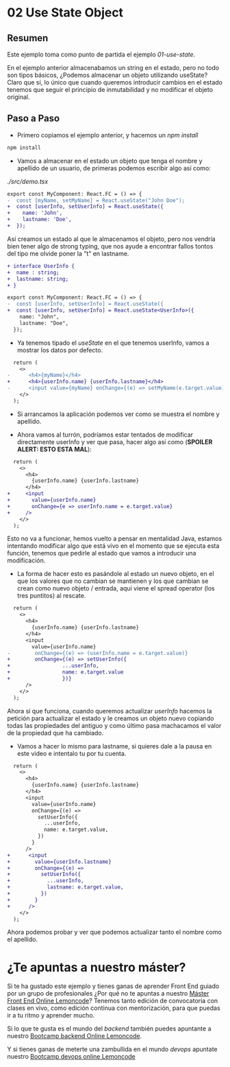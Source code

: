 # 02 Use State Object

## Resumen

Este ejemplo toma como punto de partida el ejemplo _01-use-state_.

En el ejemplo anterior almacenabamos un string en el estado, pero
no todo son tipos básicos, ¿Podemos almacenar un objeto utilizando
useState? Claro que sí, lo único que cuando queremos introducir
cambios en el estado tenemos que seguir el principio de inmutabilidad
y no modificar el objeto original.

## Paso a Paso

- Primero copiamos el ejemplo anterior, y hacemos un _npm install_

```bash
npm install
```

- Vamos a almacenar en el estado un objeto que tenga el nombre
  y apellido de un usuario, de primeras podemos escribir algo así como:

_./src/demo.tsx_

```diff
export const MyComponent: React.FC = () => {
-  const [myName, setMyName] = React.useState("John Doe");
+  const [userInfo, setUserInfo] = React.useState({
+    name: 'John',
+    lastname: 'Doe',
+  });
```

Así creamos un estado al que le almacenamos el objeto, pero nos vendría
bien tener algo de strong typing, que nos ayude a encontrar fallos tontos
del tipo me olvide poner la "t" en lastname.

```diff
+ interface UserInfo {
+  name : string;
+  lastname: string;
+ }

export const MyComponent: React.FC = () => {
-  const [userInfo, setUserInfo] = React.useState({
+  const [userInfo, setUserInfo] = React.useState<UserInfo>({
    name: "John",
    lastname: "Doe",
  });
```

- Ya tenemos tipado el _useState_ en el que tenemos userInfo,
  vamos a mostrar los datos por defecto.

```diff
  return (
    <>
-      <h4>{myName}</h4>
+      <h4>{userInfo.name} {userInfo.lastname}</h4>
-      <input value={myName} onChange={(e) => setMyName(e.target.value)} />
    </>
  );
```

- Si arrancamos la aplicación podemos ver como se muestra el nombre y apellido.

- Ahora vamos al turrón, podríamos estar tentados de modificar directamente userInfo y
  ver que pasa, hacer algo así como (**SPOILER ALERT: ESTO ESTA MAL**):

```diff
  return (
    <>
      <h4>
        {userInfo.name} {userInfo.lastname}
      </h4>
+     <input
+       value={userInfo.name}
+       onChange={e => userInfo.name = e.target.value}
+     />
    </>
  );
```

Esto no va a funcionar, hemos vuelto a pensar en mentalidad Java,
estamos intentando modificar algo que está vivo en el momento
que se ejecuta esta función, tenemos que pedirle al estado
que vamos a introducir una modificación.

- La forma de hacer esto es pasándole al estado un nuevo objeto, en el que
  los valores que no cambian se mantienen y los que cambian se crean como
  nuevo objeto / entrada, aquí viene el spread operator (los tres puntitos)
  al rescate.

```diff
  return (
    <>
      <h4>
        {userInfo.name} {userInfo.lastname}
      </h4>
      <input
        value={userInfo.name}
-        onChange={(e) => (userInfo.name = e.target.value)}
+        onChange={(e) => setUserInfo({
+                 ...userInfo,
+                 name: e.target.value
+                 })}
      />
    </>
  );
```

Ahora sí que funciona, cuando queremos actualizar _userInfo_ hacemos
la petición para actualizar el estado y le creamos un objeto nuevo
copiando todas las propiedades del antiguo y como último pasa machacamos
el valor de la propiedad que ha cambiado.

- Vamos a hacer lo mismo para lastname, si quieres dale a la pausa en este
  video e intentalo tu por tu cuenta.

```diff
  return (
    <>
      <h4>
        {userInfo.name} {userInfo.lastname}
      </h4>
      <input
        value={userInfo.name}
        onChange={(e) =>
          setUserInfo({
            ...userInfo,
            name: e.target.value,
          })
        }
      />
+      <input
+        value={userInfo.lastname}
+        onChange={(e) =>
+          setUserInfo({
+            ...userInfo,
+            lastname: e.target.value,
+          })
+        }
+      />
    </>
  );
```

Ahora podemos probar y ver que podemos actualizar tanto el nombre como
el apellido.

# ¿Te apuntas a nuestro máster?

Si te ha gustado este ejemplo y tienes ganas de aprender Front End
guiado por un grupo de profesionales ¿Por qué no te apuntas a
nuestro [Máster Front End Online Lemoncode](https://lemoncode.net/master-frontend#inicio-banner)? Tenemos tanto edición de convocatoria
con clases en vivo, como edición continua con mentorización, para
que puedas ir a tu ritmo y aprender mucho.

Si lo que te gusta es el mundo del _backend_ también puedes apuntante a nuestro [Bootcamp backend Online Lemoncode](https://lemoncode.net/bootcamp-backend#bootcamp-backend/inicio).

Y si tienes ganas de meterte una zambullida en el mundo _devops_
apuntate nuestro [Bootcamp devops online Lemoncode](https://lemoncode.net/bootcamp-devops#bootcamp-devops/inicio)
